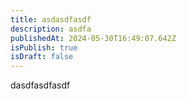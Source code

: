 ```yaml
---
title: asdasdfasdf
description: asdfa
publishedAt: 2024-05-30T16:49:07.642Z
isPublish: true
isDraft: false
---
```

d﻿asdfasdfasdf